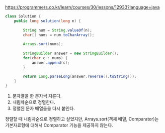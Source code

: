 https://programmers.co.kr/learn/courses/30/lessons/12933?language=java

```java
class Solution {
    public long solution(long n) {
        
        String num = String.valueOf(n);
        char[] nums = num.toCharArray();
        
        Arrays.sort(nums);
        
        StringBuilder answer = new StringBuilder();
        for(char c : nums) {
            answer.append(c);
        }
        
        return Long.parseLong(answer.reverse().toString());
    }
}

```
1. 문자열을 한 문자씩 자른다.
2. 내림차순으로 정렬한다.
3. 정렬된 문자 배열들을 다시 붙인다.

정렬할 때 내림차순으로 정렬하고 싶었지만, Arrays.sort(객체 배열, Comparator)는 기본자료형에 대해서 Comparator 기능을 제공하지 않는다.
